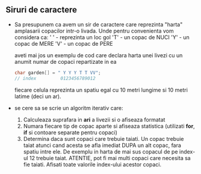 ## Siruri de caractere


* Sa presupunem ca avem un sir de caractere care reprezinta "harta" amplasarii copacilor intr-o livada. Unde pentru convenienta vom considera ca:
   ' ' - reprezinta un loc gol
   'T' - un copac de NUCI 
   'Y' - un copac de MERE 
   'V' - un copac de PERE

    aveti mai jos un exemplu de cod care declara harta unei livezi cu un anumit numar de copaci repartizate in ea
    ```c
    char garden[] = " Y Y Y T T VV";
    // index         0123456789012
    ```
    fiecare celula reprezinta un spatiu egal cu 10 metri lungime si 10 metri latime (deci un ar).
* se cere sa se scrie un algoritm iterativ care:
  1. Calculeaza suprafara in **ari** a livezii si o afiseaza formatat
  2. Numara fiecare tip de copac aparte si afiseaza statistica (utilizati **for**, **if** si contoare separate pentru copaci)
  3. Determina daca sunt copaci care trebuie taiati. Un copac trebuie taiat atunci cand acesta se afla imediat DUPA un alt copac, fara spatiu intre ele. De exemplu in harta de mai sus copacul de pe index-ul 12 trebuie taiat. ATENTIE, pot fi mai multi copaci care necesita sa fie taiati. Afisati toate valorile index-ului acestor copaci.

